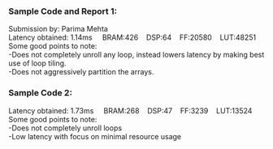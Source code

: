 <h3>Sample Code and Report 1:</h3>

Submission by: Parima Mehta <br>
Latency obtained: 1.14ms &nbsp;&nbsp;&nbsp;&nbsp;BRAM:426&nbsp;&nbsp;&nbsp;&nbsp;DSP:64&nbsp;&nbsp;&nbsp;&nbsp;FF:20580&nbsp;&nbsp;&nbsp;&nbsp;LUT:48251<br>
Some good points to note:<br>
-Does not completely unroll any loop, instead lowers latency by making best use of loop tiling.<br>
-Does not aggressively partition the arrays.<br>


<h3>Sample Code 2:</h3>

Latency obtained: 1.73ms &nbsp;&nbsp;&nbsp;&nbsp;BRAM:268&nbsp;&nbsp;&nbsp;&nbsp;DSP:47&nbsp;&nbsp;&nbsp;&nbsp;FF:3239&nbsp;&nbsp;&nbsp;&nbsp;LUT:13524<br>
Some good points to note:<br>
-Does not completely unroll loops <br>
-Low latency with focus on minimal resource usage <br>
